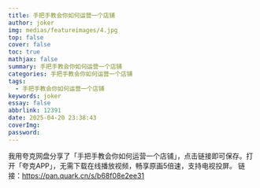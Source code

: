 ```yaml
---
title: 手把手教会你如何运营一个店铺
author: joker
img: medias/featureimages/4.jpg
top: false
cover: false
toc: true
mathjax: false
summary: 手把手教会你如何运营一个店铺
categories: 手把手教会你如何运营一个店铺
tags:
  - 手把手教会你如何运营一个店铺
keywords: joker
essay: false
abbrlink: 12391
date: 2025-04-20 23:38:43
coverImg:
password:
---
```


我用夸克网盘分享了「手把手教会你如何运营一个店铺」，点击链接即可保存。打开「夸克APP」，无需下载在线播放视频，畅享原画5倍速，支持电视投屏。
链接：https://pan.quark.cn/s/b68f08e2ee31
